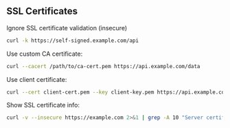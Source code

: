<!-- METADATA
{
  "title": "SSL Certificates",
  "tags": [
    "curl",
    "ssl",
    "tls",
    "security"
  ],
  "language": "bash"
}
-->

## SSL Certificates
Ignore SSL certificate validation (insecure)
```bash
curl -k https://self-signed.example.com/api
```

Use custom CA certificate:
```bash
curl --cacert /path/to/ca-cert.pem https://api.example.com/data
```

Use client certificate:
```bash
curl --cert client-cert.pem --key client-key.pem https://api.example.com/data
```

Show SSL certificate info:
```bash
curl -v --insecure https://example.com 2>&1 | grep -A 10 "Server certificate"
```
